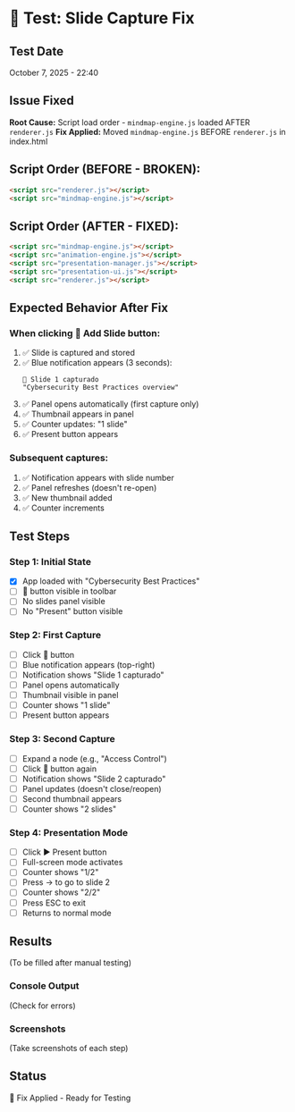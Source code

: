 # 🧪 Test: Slide Capture Fix

## Test Date
October 7, 2025 - 22:40

## Issue Fixed
**Root Cause:** Script load order - `mindmap-engine.js` loaded AFTER `renderer.js`
**Fix Applied:** Moved `mindmap-engine.js` BEFORE `renderer.js` in index.html

## Script Order (BEFORE - BROKEN):
```html
<script src="renderer.js"></script>
<script src="mindmap-engine.js"></script>
```

## Script Order (AFTER - FIXED):
```html
<script src="mindmap-engine.js"></script>
<script src="animation-engine.js"></script>
<script src="presentation-manager.js"></script>
<script src="presentation-ui.js"></script>
<script src="renderer.js"></script>
```

## Expected Behavior After Fix

### When clicking 📸 Add Slide button:
1. ✅ Slide is captured and stored
2. ✅ Blue notification appears (3 seconds):
   ```
   📸 Slide 1 capturado
   "Cybersecurity Best Practices overview"
   ```
3. ✅ Panel opens automatically (first capture only)
4. ✅ Thumbnail appears in panel
5. ✅ Counter updates: "1 slide"
6. ✅ Present button appears

### Subsequent captures:
1. ✅ Notification appears with slide number
2. ✅ Panel refreshes (doesn't re-open)
3. ✅ New thumbnail added
4. ✅ Counter increments

## Test Steps

### Step 1: Initial State
- [x] App loaded with "Cybersecurity Best Practices"
- [ ] 📸 button visible in toolbar
- [ ] No slides panel visible
- [ ] No "Present" button visible

### Step 2: First Capture
- [ ] Click 📸 button
- [ ] Blue notification appears (top-right)
- [ ] Notification shows "Slide 1 capturado"
- [ ] Panel opens automatically
- [ ] Thumbnail visible in panel
- [ ] Counter shows "1 slide"
- [ ] Present button appears

### Step 3: Second Capture
- [ ] Expand a node (e.g., "Access Control")
- [ ] Click 📸 button again
- [ ] Notification shows "Slide 2 capturado"
- [ ] Panel updates (doesn't close/reopen)
- [ ] Second thumbnail appears
- [ ] Counter shows "2 slides"

### Step 4: Presentation Mode
- [ ] Click ▶️ Present button
- [ ] Full-screen mode activates
- [ ] Counter shows "1/2"
- [ ] Press → to go to slide 2
- [ ] Counter shows "2/2"
- [ ] Press ESC to exit
- [ ] Returns to normal mode

## Results
(To be filled after manual testing)

### Console Output
(Check for errors)

### Screenshots
(Take screenshots of each step)

## Status
🔧 Fix Applied - Ready for Testing
